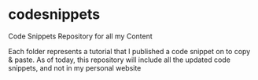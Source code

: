 # codesnippets
Code Snippets Repository for all my Content

Each folder represents a tutorial that I published a code snippet on to copy & paste.
As of today, this repository will include all the updated code snippets, and not in my personal website
